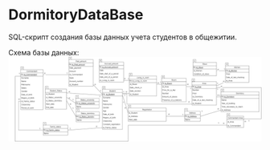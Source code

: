 # DormitoryDataBase

SQL-скрипт создания базы данных учета студентов в общежитии.

Схема базы данных:
![Схема базы данных](BDscheme.png)
